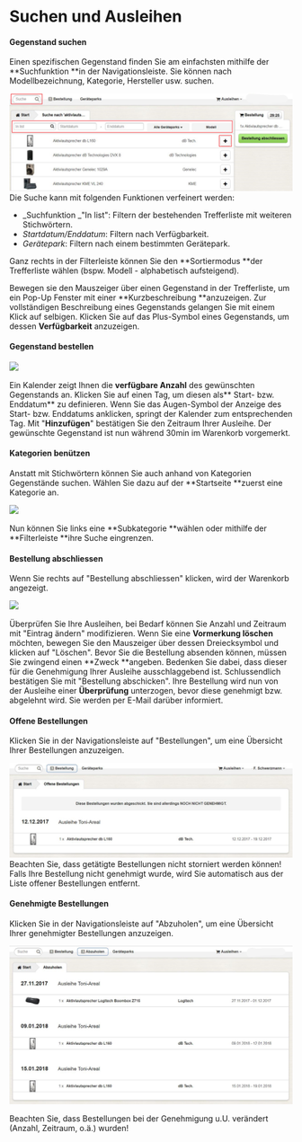 # Suchen und Ausleihen

#### Gegenstand suchen

Einen spezifischen Gegenstand finden Sie am einfachsten mithilfe der **Suchfunktion **in der Navigationsleiste. Sie können nach Modellbezeichnung, Kategorie, Hersteller usw. suchen.

![](/assets/Ausleihen_Suchergebnisse.png)Die Suche kann mit folgenden Funktionen verfeinert werden:

* _Suchfunktion _"In list": Filtern der bestehenden Trefferliste mit weiteren Stichwörtern.
* _Startdatum/Enddatum_: Filtern nach Verfügbarkeit.
* _Gerätepark_: Filtern nach einem bestimmten Gerätepark. 

Ganz rechts in der Filterleiste können Sie den **Sortiermodus **der Trefferliste wählen \(bspw. Modell - alphabetisch aufsteigend\).

Bewegen sie den Mauszeiger über einen Gegenstand in der Trefferliste, um ein Pop-Up Fenster mit einer **Kurzbeschreibung **anzuzeigen. Zur vollständigen Beschreibung eines Gegenstands gelangen Sie mit einem Klick auf selbigen. Klicken Sie auf das Plus-Symbol eines Gegenstands, um dessen **Verfügbarkeit** anzuzeigen.

#### Gegenstand bestellen

![](/assets/Ausleihen_Zur_Bestellung_hinzufügen.png)

Ein Kalender zeigt Ihnen die **verfügbare Anzahl** des gewünschten Gegenstands an. Klicken Sie auf einen Tag, um diesen als** Start- bzw. Enddatum** zu definieren. Wenn Sie das Augen-Symbol der Anzeige des Start- bzw. Enddatums anklicken, springt der Kalender zum entsprechenden Tag. Mit "**Hinzufügen**" bestätigen Sie den Zeitraum Ihrer Ausleihe. Der gewünschte Gegenstand ist nun während 30min im Warenkorb vorgemerkt.

#### Kategorien benützen

Anstatt mit Stichwörtern können Sie auch anhand von Kategorien Gegenstände suchen. Wählen Sie dazu auf der **Startseite **zuerst eine Kategorie an.

![](/assets/Ausleihen_Kategorie_Übersicht.png)

Nun können Sie links eine **Subkategorie **wählen oder mithilfe der **Filterleiste **ihre Suche eingrenzen.

#### Bestellung abschliessen

Wenn Sie rechts auf "Bestellung abschliessen" klicken, wird der Warenkorb angezeigt.

![](/assets/Ausleihen_Bestellübersicht.png)

Überprüfen Sie Ihre Ausleihen, bei Bedarf können Sie Anzahl und Zeitraum mit "Eintrag ändern" modifizieren. Wenn Sie eine **Vormerkung löschen** möchten, bewegen Sie den Mauszeiger über dessen Dreiecksymbol und klicken auf "Löschen". Bevor Sie die Bestellung absenden können, müssen Sie zwingend einen **Zweck **angeben. Bedenken Sie dabei, dass dieser für die Genehmigung Ihrer Ausleihe ausschlaggebend ist. Schlussendlich bestätigen Sie mit "Bestellung abschicken". Ihre Bestellung wird nun von der Ausleihe einer **Überprüfung** unterzogen, bevor diese genehmigt bzw. abgelehnt wird. Sie werden per E-Mail darüber informiert.

#### Offene Bestellungen

Klicken Sie in der Navigationsleiste auf "Bestellungen", um eine Übersicht Ihrer Bestellungen anzuzeigen.

![](/assets/Ausleihen_Offene_Bestellungen.JPG)Beachten Sie, dass getätigte Bestellungen nicht storniert werden können! Falls Ihre Bestellung nicht genehmigt wurde, wird Sie automatisch aus der Liste offener Bestellungen entfernt. 

#### Genehmigte Bestellungen

Klicken Sie in der Navigationsleiste auf "Abzuholen", um eine Übersicht Ihrer genehmigter Bestellungen anzuzeigen.

![](/assets/Ausleihen_Genehmigte_Bestellungen.png)

Beachten Sie, dass Bestellungen bei der Genehmigung u.U. verändert \(Anzahl, Zeitraum, o.ä.\) wurden! 






